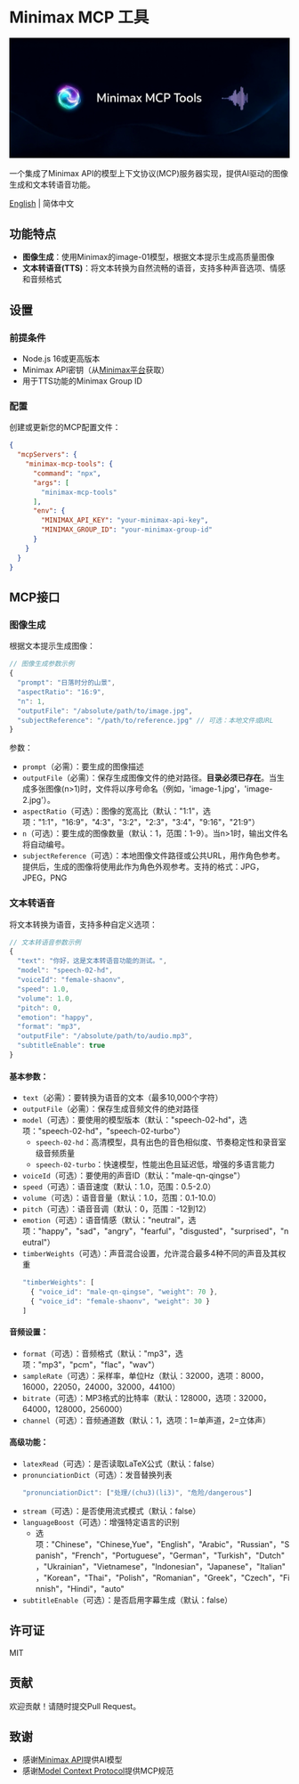 # Minimax MCP 工具

![Minimax MCP Tools Banner](assets/minimax-mcp-tools-banner.jpg)

一个集成了Minimax API的模型上下文协议(MCP)服务器实现，提供AI驱动的图像生成和文本转语音功能。

[English](README.md) | 简体中文

## 功能特点

- **图像生成**：使用Minimax的image-01模型，根据文本提示生成高质量图像
- **文本转语音(TTS)**：将文本转换为自然流畅的语音，支持多种声音选项、情感和音频格式

## 设置

### 前提条件

- Node.js 16或更高版本
- Minimax API密钥（从[Minimax平台](https://api.minimax.chat/)获取）
- 用于TTS功能的Minimax Group ID

### 配置

创建或更新您的MCP配置文件：

```json
{
  "mcpServers": {
    "minimax-mcp-tools": {
      "command": "npx",
      "args": [
        "minimax-mcp-tools"
      ],
      "env": {
        "MINIMAX_API_KEY": "your-minimax-api-key",
        "MINIMAX_GROUP_ID": "your-minimax-group-id"
      }
    }
  }
}
```

## MCP接口

### 图像生成

根据文本提示生成图像：

```javascript
// 图像生成参数示例
{
  "prompt": "日落时分的山景",
  "aspectRatio": "16:9",
  "n": 1,
  "outputFile": "/absolute/path/to/image.jpg",
  "subjectReference": "/path/to/reference.jpg" // 可选：本地文件或URL
}
```

参数：
- `prompt`（必需）：要生成的图像描述
- `outputFile`（必需）：保存生成图像文件的绝对路径。**目录必须已存在**。当生成多张图像(n>1)时，文件将以序号命名（例如，'image-1.jpg'，'image-2.jpg'）。
- `aspectRatio`（可选）：图像的宽高比（默认："1:1"，选项："1:1"，"16:9"，"4:3"，"3:2"，"2:3"，"3:4"，"9:16"，"21:9"）
- `n`（可选）：要生成的图像数量（默认：1，范围：1-9）。当n>1时，输出文件名将自动编号。
- `subjectReference`（可选）：本地图像文件路径或公共URL，用作角色参考。提供后，生成的图像将使用此作为角色外观参考。支持的格式：JPG，JPEG，PNG

### 文本转语音

将文本转换为语音，支持多种自定义选项：

```javascript
// 文本转语音参数示例
{
  "text": "你好，这是文本转语音功能的测试。",
  "model": "speech-02-hd",
  "voiceId": "female-shaonv",
  "speed": 1.0,
  "volume": 1.0,
  "pitch": 0,
  "emotion": "happy",
  "format": "mp3",
  "outputFile": "/absolute/path/to/audio.mp3",
  "subtitleEnable": true
}
```

#### 基本参数：
- `text`（必需）：要转换为语音的文本（最多10,000个字符）
- `outputFile`（必需）：保存生成音频文件的绝对路径
- `model`（可选）：要使用的模型版本（默认："speech-02-hd"，选项："speech-02-hd"，"speech-02-turbo"）
  - `speech-02-hd`：高清模型，具有出色的音色相似度、节奏稳定性和录音室级音频质量
  - `speech-02-turbo`：快速模型，性能出色且延迟低，增强的多语言能力
- `voiceId`（可选）：要使用的声音ID（默认："male-qn-qingse"）
- `speed`（可选）：语音速度（默认：1.0，范围：0.5-2.0）
- `volume`（可选）：语音音量（默认：1.0，范围：0.1-10.0）
- `pitch`（可选）：语音音调（默认：0，范围：-12到12）
- `emotion`（可选）：语音情感（默认："neutral"，选项："happy"，"sad"，"angry"，"fearful"，"disgusted"，"surprised"，"neutral"）
- `timberWeights`（可选）：声音混合设置，允许混合最多4种不同的声音及其权重
  ```javascript
  "timberWeights": [
    { "voice_id": "male-qn-qingse", "weight": 70 },
    { "voice_id": "female-shaonv", "weight": 30 }
  ]
  ```

#### 音频设置：
- `format`（可选）：音频格式（默认："mp3"，选项："mp3"，"pcm"，"flac"，"wav"）
- `sampleRate`（可选）：采样率，单位Hz（默认：32000，选项：8000，16000，22050，24000，32000，44100）
- `bitrate`（可选）：MP3格式的比特率（默认：128000，选项：32000，64000，128000，256000）
- `channel`（可选）：音频通道数（默认：1，选项：1=单声道，2=立体声）

#### 高级功能：
- `latexRead`（可选）：是否读取LaTeX公式（默认：false）
- `pronunciationDict`（可选）：发音替换列表
  ```javascript
  "pronunciationDict": ["处理/(chu3)(li3)", "危险/dangerous"]
  ```
- `stream`（可选）：是否使用流式模式（默认：false）
- `languageBoost`（可选）：增强特定语言的识别
  - 选项："Chinese"，"Chinese,Yue"，"English"，"Arabic"，"Russian"，"Spanish"，"French"，"Portuguese"，"German"，"Turkish"，"Dutch"，"Ukrainian"，"Vietnamese"，"Indonesian"，"Japanese"，"Italian"，"Korean"，"Thai"，"Polish"，"Romanian"，"Greek"，"Czech"，"Finnish"，"Hindi"，"auto"
- `subtitleEnable`（可选）：是否启用字幕生成（默认：false）

## 许可证

MIT

## 贡献

欢迎贡献！请随时提交Pull Request。

## 致谢

- 感谢[Minimax API](https://platform.minimaxi.com/)提供AI模型
- 感谢[Model Context Protocol](https://github.com/modelcontextprotocol/)提供MCP规范
